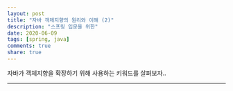 ```yaml
---
layout: post
title: "자바 객체지향의 원리와 이해 (2)"    
description: "스프링 입문을 위한"
date: 2020-06-09
tags: [spring, java]
comments: true
share: true
---
```


자바가 객체지향을 확장하기 위해 사용하는 키워드를 살펴보자..  

---